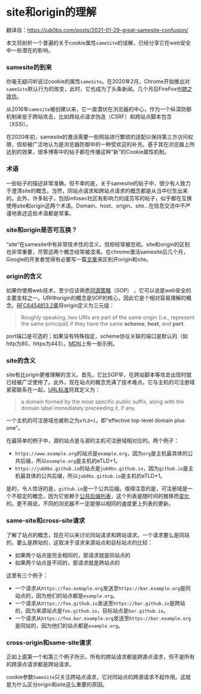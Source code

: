 # site和origin的理解

翻译自：https://jub0bs.com/posts/2021-01-29-great-samesite-confusion/

本文将剖析一个普遍的关于cookie属性`sameSite`的误解，已经分享它在web安全中一些潜在的影响。

### samesite的到来

你毫无疑问听说过cookie的属性`sameSite`。在2020年2月，Chrome开始推出对`sameSite`默认行为的改变，此时，它也成为了头条新闻。几个月后FireFox也[随之效仿](https://hacks.mozilla.org/2020/08/changes-to-samesite-cookie-behavior/)。

从2016年`samesite`被创建以来，它一直潜伏在浏览器的中心，作为一个纵深防御机制来低于跨站攻击，比如跨站点请求伪造（CSRF）和跨站点脚本包含（XSSI）。

在2020年初，samesite的激活需要一些网站进行繁琐的适配以保持第三方访问权限，但却被广泛地认为是浏览器防御中的一种受欢迎的补充。基于其在浏览器上所达到的效果，很多博客中的帖子都在传播这种“新”的Cookie属性机制。

### 术语

一些帖子的描述非常准确，但不幸的是，关于samesite的帖子中，很少有人致力于澄清site的概念。当然，同站点请求和跨站点请求的概念都是从当中衍生出来的。此外，许多帖子，包括infosec社区有影响力的成员写的帖子，似乎都在互换使用site和origin这两个术语。Domain、host、origin、site...在信息交流中不严谨地表述这些术语都是常事。

### site和origin是否可互换？

“site”在samesite中有非常技术性的含义，但却经常被忽视。site和origin的区别也非常重要，尽管这两个概念经常被混淆。在chrome激活samesite后几个月，Google的开发者觉得有必要写一篇[文章](https://web.dev/same-site-same-origin/)来区别开origin和site。

### origin的含义

如果你使用web技术，至少应该熟悉[同源策略](https://developer.mozilla.org/en-US/docs/Web/Security/Same-origin_policy)（SOP） ，它可以说是web安全的主要支柱之一。URI中origin的概念是SOP的核心，因此它是个相对容易理解的概念。[RFC6454的3.2章](https://tools.ietf.org/html/rfc6454#section-3.2)将origin定义为三元组：

> Roughly speaking, two URIs are part of the same origin (i.e., represent the same principal) if they have the same **scheme**, **host**, and **port**.

port端口是可选的；如果没有特殊指定，scheme协议关联的端口是默认的（如http为80，https为443）。[MDN](https://developer.mozilla.org/en-US/docs/Glossary/Origin)上有一些示例。

### site的含义

site有比origin更难理解的含义。首先，它比SOP早，在跨站脚本等攻击出现时就已经被广泛使用了。此外，现在站点的概念充满了技术难点。它与主机的可注册域紧密联系在一起，[URL标准](https://url.spec.whatwg.org/#host-registrable-domain)将其定义为：

> a domain formed by the most specific public suffix, along with the domain label immediately preceeding it, if any.

一个主机的可注册域也被称之为`eTLD+1`，即“effective top-level domain plus one”。

在最简单的例子中，源的站点是与源的主机可注册域相对应的。两个例子：

- `https://www.example.org`的站点是`example.org`，因为`org`是主机最具体的公共后缀，所以`example.org`是主机的eTLD+1。
- `https://jub0bs.github.io`的站点是`jub0bs.github.io`，因为`github.io`是主机最具体的公共后缀，所以`jub0bs.github.io`是主机的eTLD+1。

是的，令人惊讶的是，`github.io`是一个公共后缀。值得注意的是，可注册域是一个不稳定的概念，因为它依赖于[公共后缀列表](https://publicsuffix.org/list/)，这个列表是随时间的推移而[变化](https://github.com/publicsuffix/list/blob/master/public_suffix_list.dat)的。更不用说，不同的浏览器不一定能够以相同的速度更上列表的更新。

### same-site和cross-site请求

了解了站点的概念，现在可以来讨论同站请求和跨站请求。一个请求要么是同站的，要么是跨站的，这取决于请求来源站点和目标站点的比较：

- 如果两个站点是完全相同的，那请求就是同站点的
- 如果两个站点是不同的，那请求就是跨站点的

这里有三个例子：

- 一个请求从`https://foo.exmaple.org`发送至`https://bar.example.org`是同站点的，因为他们的站点都是`example.org`。
- 一个请求从`https://foo.github.io`发送至`https://bar.github.io`是跨站的，因为来源站点是`foo.github.io`，目标站点是`bar.github.io`。
- 一个请求从`https://foo.bar.example.org`发送至`https://bar.example.org`是同站的，因为他们的站点都是`example.org`。

### cross-origin和same-site请求

正如上面第一个和第三个例子所示，所有的跨站请求都是跨源点请求，但不是所有的跨源点请求都是跨站请求。

cookie参数`SameSite`只关注跨站点请求，它对同站点的跨源请求不起作用。这就是为什么区分origin和site这么重要的原因。
